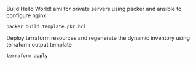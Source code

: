 Build Hello World! ami for private servers using packer and ansible to configure nginx

`packer build template.pkr.hcl`

Deploy terraform resources and regenerate the dynamic inventory using terraform output template

`terraform apply`

